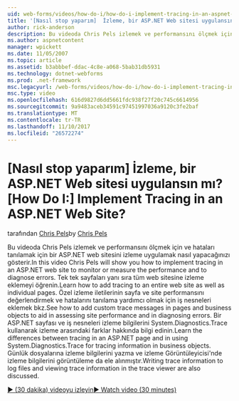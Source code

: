 ```yaml
---
uid: web-forms/videos/how-do-i/how-do-i-implement-tracing-in-an-aspnet-web-site
title: '[Nasıl stop yaparım]  İzleme, bir ASP.NET Web sitesi uygulansın mı? | Microsoft Docs'
author: rick-anderson
description: Bu videoda Chris Pels izlemek ve performansını ölçmek için ve hataları tanılamak için bir ASP.NET web sitesini izleme uygulamak nasıl yapacağınızı gösterir. Değerlendirdiğiniz bilgi edinin...
ms.author: aspnetcontent
manager: wpickett
ms.date: 11/05/2007
ms.topic: article
ms.assetid: b3abbbef-ddac-4c8e-a068-5bab31db5931
ms.technology: dotnet-webforms
ms.prod: .net-framework
msc.legacyurl: /web-forms/videos/how-do-i/how-do-i-implement-tracing-in-an-aspnet-web-site
msc.type: video
ms.openlocfilehash: 616d9827d6dd5661fdc938f27f20c745c6614956
ms.sourcegitcommit: 9a9483aceb34591c97451997036a9120c3fe2baf
ms.translationtype: MT
ms.contentlocale: tr-TR
ms.lasthandoff: 11/10/2017
ms.locfileid: "26572274"
---
```

<a name="how-do-i--implement-tracing-in-an-aspnet-web-site"></a><span data-ttu-id="2a8b1-105">[Nasıl stop yaparım]  İzleme, bir ASP.NET Web sitesi uygulansın mı?</span><span class="sxs-lookup"><span data-stu-id="2a8b1-105">[How Do I:]  Implement Tracing in an ASP.NET Web Site?</span></span>
====================
<span data-ttu-id="2a8b1-106">tarafından [Chris Pels](https://twitter.com/chrispels)</span><span class="sxs-lookup"><span data-stu-id="2a8b1-106">by [Chris Pels](https://twitter.com/chrispels)</span></span>

<span data-ttu-id="2a8b1-107">Bu videoda Chris Pels izlemek ve performansını ölçmek için ve hataları tanılamak için bir ASP.NET web sitesini izleme uygulamak nasıl yapacağınızı gösterir.</span><span class="sxs-lookup"><span data-stu-id="2a8b1-107">In this video Chris Pels will show you how to implement tracing in an ASP.NET web site to monitor or measure the performance and to diagnose errors.</span></span> <span data-ttu-id="2a8b1-108">Tek tek sayfaları yanı sıra tüm web sitesine izleme eklemeyi öğrenin.</span><span class="sxs-lookup"><span data-stu-id="2a8b1-108">Learn how to add tracing to an entire web site as well as individual pages.</span></span> <span data-ttu-id="2a8b1-109">Özel izleme iletilerinin sayfa ve site performansını değerlendirmek ve hatalarını tanılama yardımcı olmak için iş nesneleri eklemek bkz.</span><span class="sxs-lookup"><span data-stu-id="2a8b1-109">See how to add custom trace messages in pages and business objects to aid in assessing site performance and in diagnosing errors.</span></span> <span data-ttu-id="2a8b1-110">Bir ASP.NET sayfası ve iş nesneleri izleme bilgilerini System.Diagnostics.Trace kullanarak izleme arasındaki farklar hakkında bilgi edinin.</span><span class="sxs-lookup"><span data-stu-id="2a8b1-110">Learn the differences between tracing in an ASP.NET page and in using System.Diagnostics.Trace for tracing information in business objects.</span></span> <span data-ttu-id="2a8b1-111">Günlük dosyalarına izleme bilgilerini yazma ve izleme Görüntüleyicisi'nde izleme bilgilerini görüntüleme da ele alınmıştır.</span><span class="sxs-lookup"><span data-stu-id="2a8b1-111">Writing trace information to log files and viewing trace information in the trace viewer are also discussed.</span></span>

[<span data-ttu-id="2a8b1-112">&#9654; (30 dakika) videoyu izleyin</span><span class="sxs-lookup"><span data-stu-id="2a8b1-112">&#9654; Watch video (30 minutes)</span></span>](https://channel9.msdn.com/Blogs/ASP-NET-Site-Videos/how-do-i-implement-tracing-in-an-aspnet-web-site)
